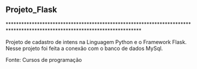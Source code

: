 
<b>
  <h2>Projeto_Flask</b></h2>
***************************************************************************************************************************
  

<br>


Projeto de cadastro de intens na Linguagem Python e o Framework Flask. 
Nesse projeto foi feita a conexão com o banco de dados MySql.

Fonte: Cursos de programação
